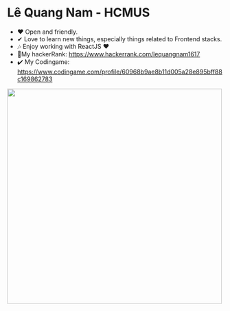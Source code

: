 

# Lê Quang Nam - HCMUS

- ❤ Open and friendly.
- ✔ Love to learn new things, especially things related to Frontend stacks.
- 🎶 Enjoy working with ReactJS ❤
- 🥑My hackerRank: https://www.hackerrank.com/lequangnam1617
- ✔️ My Codingame: https://www.codingame.com/profile/60968b9ae8b11d005a28e895bff88c169862783

<a href="https://github.com/lequangnamsoraly2009"><img align="left" width="auto" height="500" src="https://images.unsplash.com/photo-1608403890696-0f18a2960153?ixid=MXwxMjA3fDB8MHxwaG90by1wYWdlfHx8fGVufDB8fHw%3D&ixlib=rb-1.2.1&auto=format&fit=crop&w=634&q=80"></a>


